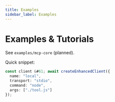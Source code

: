 ```yaml
---
title: Examples
sidebar_label: Examples
---
```


# Examples & Tutorials

See `examples/mcp-core` (planned).

Quick snippet:

```ts
const client &#61; await createEnhancedClient({
  name: "local",
  transport: "stdio",
  command: "node",
  args: ["./tool.js"]
});
```
